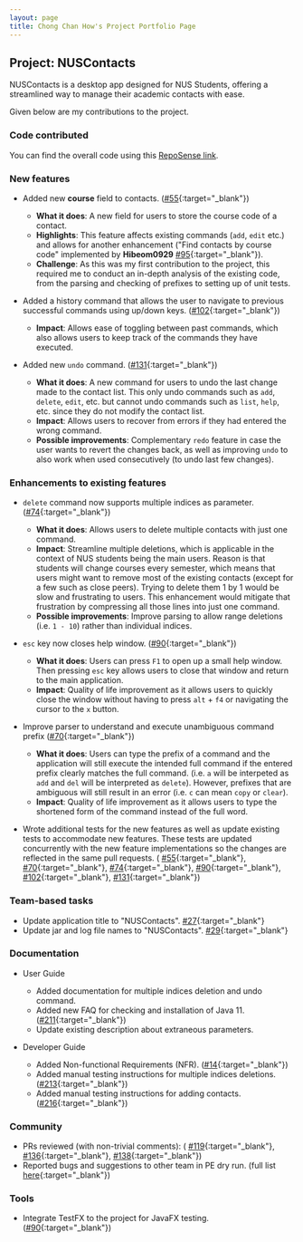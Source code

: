 ```yaml
---
layout: page
title: Chong Chan How's Project Portfolio Page
---
```


## Project: NUSContacts

NUSContacts is a desktop app designed for NUS Students, offering a streamlined way to manage their academic contacts with ease.

Given below are my contributions to the project.

### Code contributed
You can find the overall code using this [RepoSense link](https://nus-cs2103-ay2324s2.github.io/tp-dashboard/?search=chillinrage&breakdown=true).


### New features
* Added new **course** field to contacts. 
([#55](https://github.com/AY2324S2-CS2103T-T11-2/tp/pull/55){:target="_blank"})

  * **What it does**: A new field for users to store the course code of a contact.
  * **Highlights**: This feature affects existing commands (`add`, `edit` etc.) and allows for another enhancement ("Find contacts by course code" implemented by **Hibeom0929** [#95](https://github.com/AY2324S2-CS2103T-T11-2/tp/pull/95){:target="_blank"}).
  * **Challenge**: As this was my first contribution to the project, this required me to conduct an in-depth analysis of the existing code, from the parsing and checking of prefixes to setting up of unit tests.

* Added a history command that allows the user to navigate to previous successful commands using up/down keys. ([#102](https://github.com/AY2324S2-CS2103T-T11-2/tp/pull/102){:target="_blank"})

  * **Impact**: Allows ease of toggling between past commands, which also allows users to keep track of the commands they have executed.

* Added new `undo` command.
([#131](https://github.com/AY2324S2-CS2103T-T11-2/tp/pull/131){:target="_blank"})
  * **What it does**: A new command for users to undo the last change made to the contact list. This only undo commands such as `add`, `delete`, `edit`, etc. but cannot undo commands such as `list`, `help`, etc. since they do not modify the contact list.
  * **Impact**: Allows users to recover from errors if they had entered the wrong command. 
  * **Possible improvements**: Complementary `redo` feature in case the user wants to revert the changes back, as well as improving `undo` to also work when used consecutively (to undo last few changes).


### Enhancements to existing features
* `delete` command now supports multiple indices as parameter.
([#74](https://github.com/AY2324S2-CS2103T-T11-2/tp/pull/74){:target="_blank"})
  * **What it does**: Allows users to delete multiple contacts with just one command.
  * **Impact**: Streamline multiple deletions, which is applicable in the context of NUS students being the main users. Reason is that students will change courses every semester, which means that users might want to remove most of the existing contacts (except for a few such as close peers). Trying to delete them 1 by 1 would be slow and frustrating to users. This enhancement would mitigate that frustration by compressing all those lines into just one command.
  * **Possible improvements**: Improve parsing to allow range deletions (i.e. `1 - 10`) rather than individual indices.

* `esc` key now closes help window.
([#90](https://github.com/AY2324S2-CS2103T-T11-2/tp/pull/90){:target="_blank"})
  * **What it does**: Users can press `F1` to open up a small help window. Then pressing `esc` key allows users to close that window and return to the main application.
  * **Impact**: Quality of life improvement as it allows users to quickly close the window without having to press `alt` + `f4` or navigating the cursor to the `x` button.

* Improve parser to understand and execute unambiguous command prefix
([#70](https://github.com/AY2324S2-CS2103T-T11-2/tp/pull/70){:target="_blank"})
  * **What it does**: Users can type the prefix of a command and the application will still execute the intended full command if the entered prefix clearly matches the full command. (i.e. `a` will be interpeted as `add` and `del` will be interpreted as `delete`). However, prefixes that are ambiguous will still result in an error (i.e. `c` can mean `copy` or `clear`).
  * **Impact**: Quality of life improvement as it allows users to type the shortened form of the command instead of the full word.

* Wrote additional tests for the new features as well as update existing tests to accommodate new features. These tests are updated concurrently with the new feature implementations so the changes are reflected in the same pull requests. (
    [#55](https://github.com/AY2324S2-CS2103T-T11-2/tp/pull/55){:target="_blank"},
    [#70](https://github.com/AY2324S2-CS2103T-T11-2/tp/pull/70){:target="_blank"},
    [#74](https://github.com/AY2324S2-CS2103T-T11-2/tp/pull/74){:target="_blank"},
    [#90](https://github.com/AY2324S2-CS2103T-T11-2/tp/pull/90){:target="_blank"},
    [#102](https://github.com/AY2324S2-CS2103T-T11-2/tp/pull/102){:target="_blank"},
    [#131](https://github.com/AY2324S2-CS2103T-T11-2/tp/pull/131){:target="_blank"})

### Team-based tasks
* Update application title to "NUSContacts". 
[#27](https://github.com/AY2324S2-CS2103T-T11-2/tp/pull/27){:target="_blank"}
* Update jar and log file names to "NUSContacts".
[#29](https://github.com/AY2324S2-CS2103T-T11-2/tp/pull/29){:target="_blank"}

### Documentation
* User Guide
  * Added documentation for multiple indices deletion and undo command.
  * Added new FAQ for checking and installation of Java 11.
  ([#211](https://github.com/AY2324S2-CS2103T-T11-2/tp/pull/211){:target="_blank"})
  * Update existing description about extraneous parameters.

* Developer Guide
  * Added Non-functional Requirements (NFR).
  ([#14](https://github.com/AY2324S2-CS2103T-T11-2/tp/pull/14){:target="_blank"})
  * Added manual testing instructions for multiple indices deletions.
  ([#213](https://github.com/AY2324S2-CS2103T-T11-2/tp/pull/213){:target="_blank"})
  * Added manual testing instructions for adding contacts.
  ([#216](https://github.com/AY2324S2-CS2103T-T11-2/tp/pull/216){:target="_blank"})


### Community
* PRs reviewed (with non-trivial comments): (
    [#119](https://github.com/AY2324S2-CS2103T-T11-2/tp/pull/119){:target="_blank"},
    [#136](https://github.com/AY2324S2-CS2103T-T11-2/tp/pull/136){:target="_blank"},
    [#138](https://github.com/AY2324S2-CS2103T-T11-2/tp/pull/138){:target="_blank"})
* Reported bugs and suggestions to other team in PE dry run. (full list 
[here](https://github.com/ChillinRage/ped/issues){:target="_blank"})

### Tools
* Integrate TestFX to the project for JavaFX testing.
([#90](https://github.com/AY2324S2-CS2103T-T11-2/tp/pull/90){:target="_blank"})
